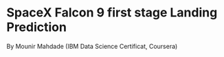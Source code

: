 # SpaceX Falcon 9 first stage Landing Prediction
By Mounir Mahdade
(IBM Data Science Certificat, Coursera)
